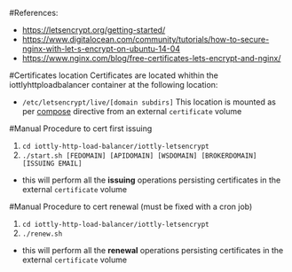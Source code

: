 #References:
- https://letsencrypt.org/getting-started/
- https://www.digitalocean.com/community/tutorials/how-to-secure-nginx-with-let-s-encrypt-on-ubuntu-14-04
- https://www.nginx.com/blog/free-certificates-lets-encrypt-and-nginx/

#Certificates location
Certificates are located whithin the iottlyhttploadbalancer container at the following location:
- `/etc/letsencrypt/live/[domain subdirs]`
This location is mounted as per [compose](https://github.com/iottly/iottly-docker/blob/master/docker-compose.yml) directive from an external `certificate` volume

#Manual Procedure to cert first issuing
1. `cd iottly-http-load-balancer/iottly-letsencrypt`
2. `./start.sh [FEDOMAIN] [APIDOMAIN] [WSDOMAIN] [BROKERDOMAIN] [ISSUING EMAIL]`
  - this will perform all the **issuing** operations persisting certificates in the external `certificate` volume

#Manual Procedure to cert renewal
(must be fixed with a cron job)

1. `cd iottly-http-load-balancer/iottly-letsencrypt`
2. `./renew.sh`
  - this will perform all the **renewal** operations persisting certificates in the external `certificate` volume

